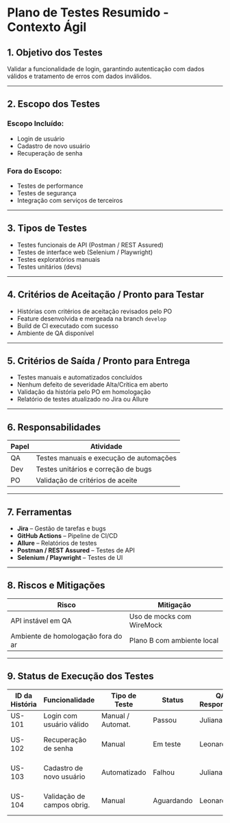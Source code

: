 # Plano de Testes Resumido - Contexto Ágil

## 1. Objetivo dos Testes

Validar a funcionalidade de login, garantindo autenticação com dados válidos e tratamento de erros com dados inválidos.

---

## 2. Escopo dos Testes

### Escopo Incluído:
- Login de usuário
- Cadastro de novo usuário
- Recuperação de senha

### Fora do Escopo:
- Testes de performance
- Testes de segurança
- Integração com serviços de terceiros

---

## 3. Tipos de Testes
- Testes funcionais de API (Postman / REST Assured)
- Testes de interface web (Selenium / Playwright)
- Testes exploratórios manuais
- Testes unitários (devs)

---

## 4. Critérios de Aceitação / Pronto para Testar
- Histórias com critérios de aceitação revisados pelo PO
- Feature desenvolvida e mergeada na branch `develop`
- Build de CI executado com sucesso
- Ambiente de QA disponível

---

## 5. Critérios de Saída / Pronto para Entrega
- Testes manuais e automatizados concluídos
- Nenhum defeito de severidade Alta/Crítica em aberto
- Validação da história pelo PO em homologação
- Relatório de testes atualizado no Jira ou Allure

---

## 6. Responsabilidades
| Papel   | Atividade                                 |
|---------|-------------------------------------------|
| QA      | Testes manuais e execução de automações   |
| Dev     | Testes unitários e correção de bugs       |
| PO      | Validação de critérios de aceite          |

---

## 7. Ferramentas
- **Jira** – Gestão de tarefas e bugs  
- **GitHub Actions** – Pipeline de CI/CD  
- **Allure** – Relatórios de testes  
- **Postman / REST Assured** – Testes de API  
- **Selenium / Playwright** – Testes de UI  

---

## 8. Riscos e Mitigações
| Risco                                  | Mitigação                                         |
|----------------------------------------|---------------------------------------------------|
| API instável em QA                     | Uso de mocks com WireMock                        |
| Ambiente de homologação fora do ar     | Plano B com ambiente local                       |

---

## 9. Status de Execução dos Testes

| ID da História | Funcionalidade             | Tipo de Teste     | Status       | QA Responsável | Observações                     |
|----------------|----------------------------|-------------------|--------------|----------------|---------------------------------|
| US-101         | Login com usuário válido   | Manual / Automat. | Passou     | Juliana        | Validado em QA                 |
| US-102         | Recuperação de senha       | Manual            | Em teste   | Leonardo       | Falha no envio de e-mail       |
| US-103         | Cadastro de novo usuário   | Automatizado      | Falhou     | Juliana        | Bug #321 aberto no Jira        |
| US-104         | Validação de campos obrig. | Manual            | Aguardando | Leonardo       | Aguardando deploy da feature   |
